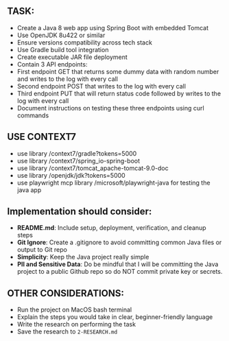 ## TASK:
* Create a Java 8 web app using Spring Boot with embedded Tomcat 
* Use OpenJDK 8u422 or similar
* Ensure versions compatibility across tech stack
* Use Gradle build tool integration
* Create executable JAR file deployment
* Contain 3 API endpoints:
* First endpoint GET that returns some dummy data with random number and writes to the log with every call
* Second endpoint POST that writes to the log with every call
* Third endpoint PUT that will return status code followed by writes to the log with every call
* Document instructions on testing these three endpoints using curl commands

## USE CONTEXT7
- use library /context7/gradle?tokens=5000
- use library /context7/spring_io-spring-boot
- use library /context7/tomcat_apache-tomcat-9.0-doc
- use library /openjdk/jdk?tokens=5000
- use playwright mcp library /microsoft/playwright-java for testing the java app

## Implementation should consider:
- **README.md**: Include setup, deployment, verification, and cleanup steps
- **Git Ignore**: Create a .gitignore to avoid committing common Java files or output to Git repo
- **Simplicity**: Keep the Java project really simple
- **PII and Sensitive Data**: Do be mindful that I will be committing the Java project to a public Github repo so do NOT commit private key or secrets.

## OTHER CONSIDERATIONS:
- Run the project on MacOS bash terminal
- Explain the steps you would take in clear, beginner-friendly language
- Write the research on performing the task
- Save the research to `2-RESEARCH.md`

<!-- #### Alternatives to Apache Tomcat (as traditional deployment):
1. **Embedded Servers (with Spring Boot)**:
   - Jetty (lightweight, embeddable)
   - Undertow (high-performance, non-blocking)

2. **Standalone Servers**:
   - Apache Tomcat (traditional deployment)
   - Eclipse Jetty
   - WildFly (full Java EE)
   - GlassFish (Oracle's Java EE reference)
   - Oracle WebLogic
   - Red Hat JBoss Enterprise Application Platform
   - IBM WebSphere

3. **Container/Cloud Deployment**:
   - Docker containers
   - Kubernetes deployments
   - Cloud platforms (AWS, Azure, Google Cloud) -->